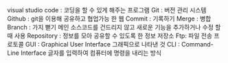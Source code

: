 visual studio code : 코딩을 할 수 있게 해주는 프로그램
Git : 버전 관리 시스템 
Github : git을 이용해 공유하고 협업가능 한 웹
Commit : 기록하기
Merge : 병합
Branch : 가지 뻗기 메인 소스코드를 건드리지 않고 새로운 기능을 추가하거나 수정 할 때 사용
Repository : 정보를 모아 공유할 수 있도록 한 정보 저장소
Ftp: 파일 전송 프로토콜
GUI : Graphical User Interface 그래픽으로 나타낸 것 
CLI : Command-Line Interface 글자를 입력하여 컴퓨터에 명령을 내리는 방식
